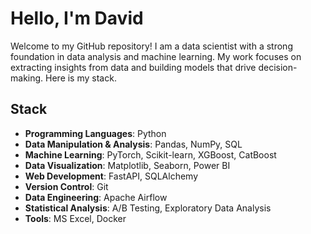 # Hello, I'm David

Welcome to my GitHub repository! I am a data scientist with a strong foundation in data analysis and machine learning. My work focuses on extracting insights from data and building models that drive decision-making. Here is my stack.

## Stack

- **Programming Languages**: Python
- **Data Manipulation & Analysis**: Pandas, NumPy, SQL
- **Machine Learning**: PyTorch, Scikit-learn, XGBoost, CatBoost
- **Data Visualization**: Matplotlib, Seaborn, Power BI
- **Web Development**: FastAPI, SQLAlchemy
- **Version Control**: Git
- **Data Engineering**: Apache Airflow
- **Statistical Analysis**: A/B Testing, Exploratory Data Analysis
- **Tools**: MS Excel, Docker

<!---
david-i42/david-i42 is a ✨ special ✨ repository because its `README.md` (this file) appears on your GitHub profile.
You can click the Preview link to take a look at your changes.
--->
